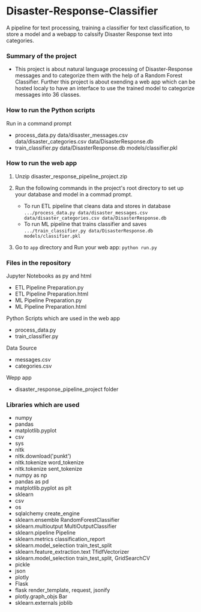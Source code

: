 # Disaster-Response-Classifier
A pipeline for text processing, training a classifier for text classification, to store a model and a webapp to calssify Disaster Response text into categories.

### Summary of the project
- This project is about natural language processing of Disaster-Response messages and to categorize them with the help of a Random Forest Classifier. 
Further this project is about exending a web app which can be hosted localy to have an interface to use the trained model to categorize messages into 36 classes.

### How to run the Python scripts
 Run in a command prompt 
- process_data.py data/disaster_messages.csv data/disaster_categories.csv data/DisasterResponse.db
- train_classifier.py data/DisasterResponse.db models/classifier.pkl

### How to run the web app 
1. Unzip disaster_response_pipeline_project.zip
2. Run the following commands in the project's root directory to set up your database and model in a commad prompt.

    - To run ETL pipeline that cleans data and stores in database
        `.../process_data.py data/disaster_messages.csv data/disaster_categories.csv data/DisasterResponse.db`
    - To run ML pipeline that trains classifier and saves
        `.../train_classifier.py data/DisasterResponse.db models/classifier.pkl`

3. Go to `app` directory and Run your web app: `python run.py`


### Files in the repository

Jupyter Notebooks as py and html
- ETL Pipeline Preparation.py
- ETL Pipeline Preparation.html
- ML Pipeline Preparation.py
- ML Pipeline Preparation.html

Python Scripts which are used in the web app
- process_data.py
- train_classifier.py

Data Source
- messages.csv
- categories.csv

Wepp app 
- disaster_response_pipeline_project folder



### Libraries which are used
- numpy 
- pandas
- matplotlib.pyplot 
- csv
- sys
- nltk
- nltk.download('punkt')
- nltk.tokenize word_tokenize
- nltk.tokenize sent_tokenize
- numpy as np
- pandas as pd
- matplotlib.pyplot as plt
- sklearn
- csv
- os
- sqlalchemy  create_engine
- sklearn.ensemble RandomForestClassifier
- sklearn.multioutput MultiOutputClassifier
- sklearn.pipeline Pipeline
- sklearn.metrics classification_report
- sklearn.model_selection train_test_split
- sklearn.feature_extraction.text TfidfVectorizer
- sklearn.model_selection train_test_split, GridSearchCV
- pickle
- json
- plotly
- Flask
- flask render_template, request, jsonify
- plotly.graph_objs Bar
- sklearn.externals joblib

